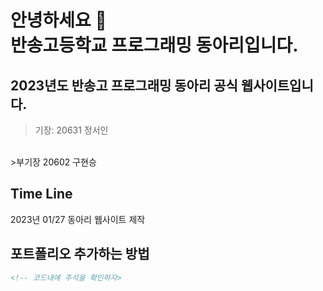 # 안녕하세요 👋<br>반송고등학교 프로그래밍 동아리입니다.


## 2023년도 반송고 프로그래밍 동아리 공식 웹사이트입니다.

>기장: 20631 정서인
<br>
>부기장 20602 구현승


## Time Line
2023년 01/27 동아리 웹사이트 제작
## 포트폴리오 추가하는 방법
```html
<!-- 코드내에 주석을 확인하자>
```

